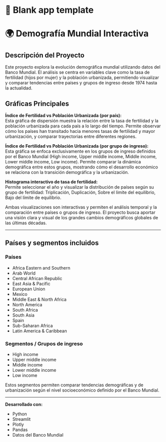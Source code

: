 # 🎈 Blank app template

# 🌍 Demografía Mundial Interactiva

## Descripción del Proyecto
Este proyecto explora la evolución demográfica mundial utilizando datos del Banco Mundial. El análisis se centra en variables clave como la tasa de fertilidad (hijos por mujer) y la población urbanizada, permitiendo visualizar y comparar tendencias entre países y grupos de ingreso desde 1974 hasta la actualidad.

## Gráficas Principales

**Índice de Fertilidad vs Población Urbanizada (por país):**  
Esta gráfica de dispersión muestra la relación entre la tasa de fertilidad y la población urbanizada para cada país a lo largo del tiempo. Permite observar cómo los países han transitado hacia menores tasas de fertilidad y mayor urbanización, y comparar trayectorias entre diferentes regiones.

**Índice de Fertilidad vs Población Urbanizada (por grupo de ingreso):**  
Esta gráfica se enfoca exclusivamente en los grupos de ingreso definidos por el Banco Mundial (High income, Upper middle income, Middle income, Lower middle income, Low income). Permite comparar la dinámica demográfica entre estos grupos, mostrando cómo el desarrollo económico se relaciona con la transición demográfica y la urbanización.

**Histograma interactivo de tasa de fertilidad:**  
Permite seleccionar el año y visualizar la distribución de países según su grupo de fertilidad: Triplicación, Duplicación, Sobre el límite del equilibrio, Bajo del límite de equilibrio.

Ambas visualizaciones son interactivas y permiten el análisis temporal y la comparación entre países o grupos de ingreso. El proyecto busca aportar una visión clara y visual de los grandes cambios demográficos globales de las últimas décadas.

---

## Países y segmentos incluidos

### Países

- Africa Eastern and Southern
- Arab World
- Central African Republic
- East Asia & Pacific
- European Union
- Mexico
- Middle East & North Africa
- North America
- South Africa
- South Asia
- Spain
- Sub-Saharan Africa
- Latin America & Caribbean

### Segmentos / Grupos de ingreso

- High income
- Upper middle income
- Middle income
- Lower middle income
- Low income

Estos segmentos permiten comparar tendencias demográficas y de urbanización según el nivel socioeconómico definido por el Banco Mundial.

---

**Desarrollado con:**  
- Python  
- Streamlit  
- Plotly  
- Pandas  
- Datos del Banco Mundial